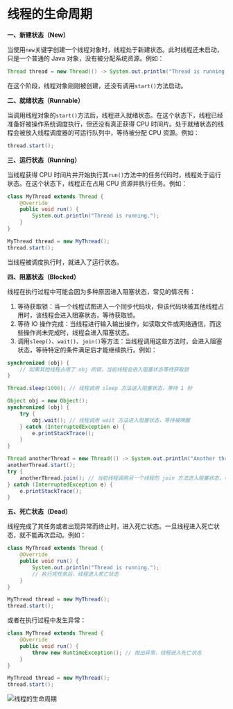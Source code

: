 # 线程的生命周期

**一、新建状态（New）**

当使用`new`关键字创建一个线程对象时，线程处于新建状态。此时线程还未启动，只是一个普通的 Java 对象，没有被分配系统资源。例如：

```java
Thread thread = new Thread(() -> System.out.println("Thread is running."));
```

在这个阶段，线程对象刚刚被创建，还没有调用`start()`方法启动。

**二、就绪状态（Runnable）**

当调用线程对象的`start()`方法后，线程进入就绪状态。在这个状态下，线程已经准备好被操作系统调度执行，但还没有真正获得 CPU 时间片。处于就绪状态的线程会被放入线程调度器的可运行队列中，等待被分配 CPU 资源。例如：

```java
thread.start();
```

**三、运行状态（Running）**

当线程获得 CPU 时间片并开始执行其`run()`方法中的任务代码时，线程处于运行状态。在这个状态下，线程正在占用 CPU 资源并执行任务。例如：

```java
class MyThread extends Thread {
    @Override
    public void run() {
        System.out.println("Thread is running.");
    }
}

MyThread thread = new MyThread();
thread.start();
```

当线程被调度执行时，就进入了运行状态。

**四、阻塞状态（Blocked）**

线程在执行过程中可能会因为多种原因进入阻塞状态，常见的情况有：

1. 等待获取锁：当一个线程试图进入一个同步代码块，但该代码块被其他线程占用时，该线程会进入阻塞状态，等待获取锁。
2. 等待 IO 操作完成：当线程进行输入输出操作，如读取文件或网络通信，而这些操作尚未完成时，线程会进入阻塞状态。
3. 调用`sleep()`、`wait()`、`join()`等方法：当线程调用这些方法时，会进入阻塞状态，等待特定的条件满足后才能继续执行。例如：

```java
synchronized (obj) {
    // 如果其他线程占用了 obj 的锁，当前线程会进入阻塞状态等待获取锁
}

Thread.sleep(1000); // 线程调用 sleep 方法进入阻塞状态，等待 1 秒

Object obj = new Object();
synchronized (obj) {
    try {
        obj.wait(); // 线程调用 wait 方法进入阻塞状态，等待被唤醒
    } catch (InterruptedException e) {
        e.printStackTrace();
    }
}

Thread anotherThread = new Thread(() -> System.out.println("Another thread is running."));
anotherThread.start();
try {
    anotherThread.join(); // 当前线程调用另一个线程的 join 方法进入阻塞状态，等待另一个线程结束
} catch (InterruptedException e) {
    e.printStackTrace();
}
```

**五、死亡状态（Dead）**

线程完成了其任务或者出现异常而终止时，进入死亡状态。一旦线程进入死亡状态，就不能再次启动。例如：

```java
class MyThread extends Thread {
    @Override
    public void run() {
        System.out.println("Thread is running.");
        // 执行完任务后，线程进入死亡状态
    }
}

MyThread thread = new MyThread();
thread.start();
```

或者在执行过程中发生异常：

```java
class MyThread extends Thread {
    @Override
    public void run() {
        throw new RuntimeException(); // 抛出异常，线程进入死亡状态
    }
}

MyThread thread = new MyThread();
thread.start();
```

![线程的生命周期](D:\admin\Pictures\Typora\线程的生命周期.png)